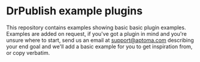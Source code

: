 # DrPublish example plugins

This repository contains examples showing basic basic plugin examples. Examples are added on request, if you've got a plugin in mind and you're unsure where to start, send us an email at support@aptoma.com describing your end goal and we'll add a basic example for you to get inspiration from, or copy verbatim.
